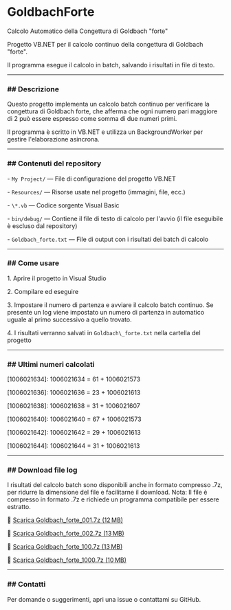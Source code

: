 # GoldbachForte

Calcolo Automatico della Congettura di Goldbach "forte"



Progetto VB.NET per il calcolo continuo della congettura di Goldbach "forte".  

Il programma esegue il calcolo in batch, salvando i risultati in file di testo.



---



### \## Descrizione



Questo progetto implementa un calcolo batch continuo per verificare la congettura di Goldbach forte, che afferma che ogni numero pari maggiore di 2 può essere espresso come somma di due numeri primi.  

Il programma è scritto in VB.NET e utilizza un BackgroundWorker per gestire l'elaborazione asincrona.



---



### \## Contenuti del repository



\- `My Project/` — File di configurazione del progetto VB.NET  

\- `Resources/` — Risorse usate nel progetto (immagini, file, ecc.)  

\- `\*.vb` — Codice sorgente Visual Basic  

\- `bin/debug/` — Contiene il file di testo di calcolo per l'avvio (il file eseguibile è escluso dal repository)  

\- `Goldbach_forte.txt` — File di output con i risultati dei batch di calcolo  



---



### \## Come usare



1\. Aprire il progetto in Visual Studio  

2\. Compilare ed eseguire  

3\. Impostare il numero di partenza e avviare il calcolo batch continuo. Se presente un log viene impostato un numero di partenza in automatico uguale al primo successivo a quello trovato.  

4\. I risultati verranno salvati in `Goldbach\_forte.txt` nella cartella del progetto



---



### \## Ultimi numeri calcolati


\[1006021634]: 1006021634 = 61 + 1006021573

\[1006021636]: 1006021636 = 23 + 1006021613

\[1006021638]: 1006021638 = 31 + 1006021607

\[1006021640]: 1006021640 = 67 + 1006021573

\[1006021642]: 1006021642 = 29 + 1006021613

\[1006021644]: 1006021644 = 31 + 1006021613


---


### \## Download file log


I risultati del calcolo batch sono disponibili anche in formato compresso .7z, per ridurre la dimensione del file e facilitarne il download.
Nota: Il file è compresso in formato .7z e richiede un programma compatibile per essere estratto.


🔗 [Scarica Goldbach_forte_001.7z (12 MB)](https://drive.google.com/uc?export=download&id=10ry6MYKErc4wdJSGF6K1V6xQlqv5qn3o)

🔗 [Scarica Goldbach_forte_002.7z (13 MB)](https://drive.google.com/uc?export=download&id=1iDndE67ujsB2iqoqJqwH1Sya1bzEBlQ-)

🔗 [Scarica Goldbach_forte_100.7z (13 MB)](https://drive.google.com/uc?export=download&id=1eGcfoEIPXpaSparbZ_59seJUTMmjxR6R)

🔗 [Scarica Goldbach_forte_1000.7z (10 MB)](https://drive.google.com/uc?export=download&id=1779j7o1b0IchUuu-Wqrra7cfFIo_xU_w)


---

### \## Contatti



Per domande o suggerimenti, apri una issue o contattami su GitHub.
